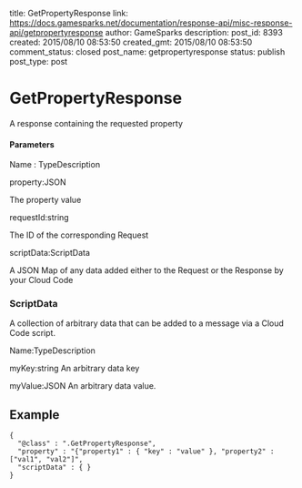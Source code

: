 title: GetPropertyResponse
link: https://docs.gamesparks.net/documentation/response-api/misc-response-api/getpropertyresponse
author: GameSparks
description: 
post_id: 8393
created: 2015/08/10 08:53:50
created_gmt: 2015/08/10 08:53:50
comment_status: closed
post_name: getpropertyresponse
status: publish
post_type: post

<!--A response containing the requested property -->

# GetPropertyResponse

A response containing the requested property

#### Parameters

Name : TypeDescription

property:JSON

The property value

requestId:string

The ID of the corresponding Request

scriptData:ScriptData

A JSON Map of any data added either to the Request or the Response by your Cloud Code

### ScriptData

A collection of arbitrary data that can be added to a message via a Cloud Code script.

Name:TypeDescription

myKey:string
An arbitrary data key

myValue:JSON
An arbitrary data value.
  


## Example
    
    
    {
      "@class" : ".GetPropertyResponse",
      "property" : "{"property1" : { "key" : "value" }, "property2" : ["val1", "val2"]",
      "scriptData" : { }
    }